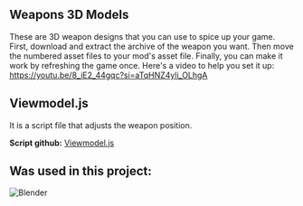 ## Weapons 3D Models
These are 3D weapon designs that you can use to spice up your game.
First, download and extract the archive of the weapon you want. Then move the numbered asset files to your mod's asset file. Finally, you can make it work by refreshing the game once.
Here's a video to help you set it up: https://youtu.be/8_iE2_44gqc?si=aTqHNZ4yli_OLhgA

## Viewmodel.js
It is a script file that adjusts the weapon position. 

**Script github:** [Viewmodel.js](https://github.com/sheeshKAAN/Viewmodel.js)

## Was used in this project:
<img alt="Blender" src="https://img.shields.io/badge/Blender-F5792A?style=for-the-badge&logo=blender&logoColor=white">
